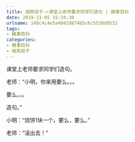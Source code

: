 ```yaml
---
title: 搞笑段子->课堂上老师要求同学们造句 | 糗事百科
date: 2019-11-05 15:34:30
urlname: 149c4c4e5a4042d874b5c6c5510d0532
tags: 
- 糗事百科
categories:
- 糗事百科
- 搞笑段子
---
```

课堂上老师要求同学们造句。

老师：“小明，你来用要么。。。

要么。。。

造句。”

小明：“烧饼1块一个，要么，要么。”

老师：“滚出去！”


